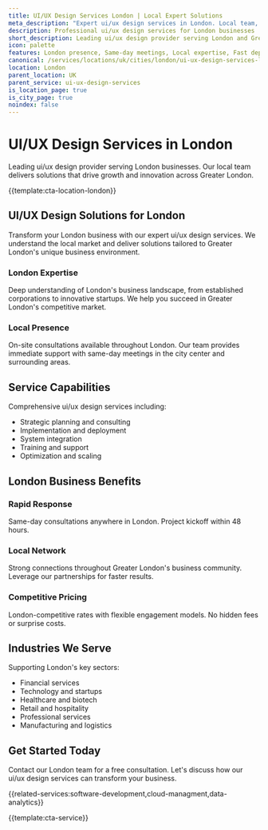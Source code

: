 ```yaml
---
title: UI/UX Design Services London | Local Expert Solutions
meta_description: "Expert ui/ux design services in London. Local team, same-day consultations, proven results. Transform your business today."
description: Professional ui/ux design services for London businesses
short_description: Leading ui/ux design provider serving London and Greater London.
icon: palette
features: London presence, Same-day meetings, Local expertise, Fast deployment, Competitive rates, Proven track record
canonical: /services/locations/uk/cities/london/ui-ux-design-services-london.html
location: London
parent_location: UK
parent_service: ui-ux-design-services
is_location_page: true
is_city_page: true
noindex: false
---
```


# UI/UX Design Services in London

Leading ui/ux design provider serving London businesses. Our local team delivers solutions that drive growth and innovation across Greater London.

{{template:cta-location-london}}

## UI/UX Design Solutions for London

Transform your London business with our expert ui/ux design services. We understand the local market and deliver solutions tailored to Greater London's unique business environment.

### London Expertise

Deep understanding of London's business landscape, from established corporations to innovative startups. We help you succeed in Greater London's competitive market.

### Local Presence

On-site consultations available throughout London. Our team provides immediate support with same-day meetings in the city center and surrounding areas.

## Service Capabilities

Comprehensive ui/ux design services including:
- Strategic planning and consulting
- Implementation and deployment
- System integration
- Training and support
- Optimization and scaling

## London Business Benefits

### Rapid Response
Same-day consultations anywhere in London. Project kickoff within 48 hours.

### Local Network
Strong connections throughout Greater London's business community. Leverage our partnerships for faster results.

### Competitive Pricing
London-competitive rates with flexible engagement models. No hidden fees or surprise costs.

## Industries We Serve

Supporting London's key sectors:
- Financial services
- Technology and startups
- Healthcare and biotech
- Retail and hospitality
- Professional services
- Manufacturing and logistics

## Get Started Today

Contact our London team for a free consultation. Let's discuss how our ui/ux design services can transform your business.

{{related-services:software-development,cloud-managment,data-analytics}}

{{template:cta-service}}
